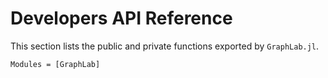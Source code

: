 # Developers API Reference

This section lists the public and private functions exported by `GraphLab.jl`.

```@autodocs
Modules = [GraphLab]
```